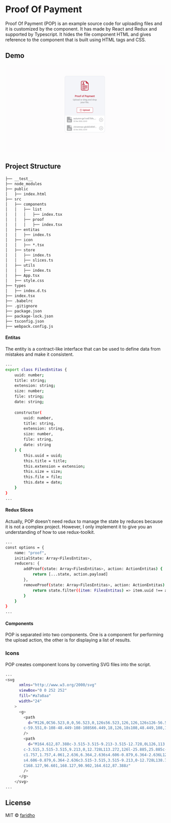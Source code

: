 # Proof Of Payment

Proof Of Payment (POP) is an example source code for uploading files and it is customized by the component. It has made by React and Redux and supported by Typescript. It hides the file component HTML and gives reference to the component that is built using HTML tags and CSS.

## Demo

![alt_text](ss/proof-of-payment.png)

## Project Structure

```
├── __test__
├── node_modules
├── public
│   ├── index.html
├── src
│   ├── components
│   │   ├── list
│   │   │   ├── index.tsx
│   │   ├── proof
│   │   │   ├── index.tsx
│   ├── entitas
│   │   ├── index.ts
│   ├── icon
│   │   ├── *.tsx
│   ├── store
│   │   ├── index.ts
│   │   ├── slices.ts
│   ├── utils
│   │   ├── index.ts
│   ├── App.tsx
│   ├── style.css
├── types
│   ├── index.d.ts
├── index.tsx
├── .babelrc
├── .gitignore
├── package.json
├── package-lock.json
├── tsconfig.json
├── webpack.config.js
```

#### Entitas

The entity is a contract-like interface that can be used to define data from mistakes and make it consistent.

```bash
...
export class FilesEntitas {
    uuid: number;
    title: string;
    extension: string;
    size: number;
    file: string;
    date: string;

    constructor(
        uuid: number,
        title: string,
        extension: string,
        size: number,
        file: string,
        date: string
    ) {
        this.uuid = uuid;
        this.title = title;
        this.extension = extension;
        this.size = size;
        this.file = file;
        this.date = date;
    }
}
...
```

#### Redux Slices

Actually, POP doesn't need redux to manage the state by reduces because it is not a complex project. However, I only implement it to give you an understanding of how to use redux-toolkit.

```bash
...
const options = {
    name: "proof",
    initialState: Array<FilesEntitas>,
    reducers: {
        addProof(state: Array<FilesEntitas>, action: ActionEntitas) {
            return [...state, action.payload]
        },
        removeProof(state: Array<FilesEntitas>, action: ActionEntitas) {
            return state.filter((item: FilesEntitas) => item.uuid !== action.payload.uuid)
        }
    }
}
...
```

#### Components

POP is separated into two components. One is a component for performing the upload action, the other is for displaying a list of results.

### Icons

POP creates component Icons by converting SVG files into the script.

```bash
...
<svg
      xmlns="http://www.w3.org/2000/svg"
      viewBox="0 0 252 252"
      fill="#a7a8aa"
      width="24"
    >
      <g>
        <path
          d="M126,0C56.523,0,0,56.523,0,126s56.523,126,126,126s126-56.523,126-126S195.477,0,126,0z M126,234
		c-59.551,0-108-48.449-108-108S66.449,18,126,18s108,48.449,108,108S185.551,234,126,234z"
        />
        <path
          d="M164.612,87.388c-3.515-3.515-9.213-3.515-12.728,0L126,113.272l-25.885-25.885c-3.515-3.515-9.213-3.515-12.728,0
		c-3.515,3.515-3.515,9.213,0,12.728L113.272,126l-25.885,25.885c-3.515,3.515-3.515,9.213,0,12.728
		c1.757,1.757,4.061,2.636,6.364,2.636s4.606-0.879,6.364-2.636L126,138.728l25.885,25.885c1.757,1.757,4.061,2.636,6.364,2.636
		s4.606-0.879,6.364-2.636c3.515-3.515,3.515-9.213,0-12.728L138.728,126l25.885-25.885
		C168.127,96.601,168.127,90.902,164.612,87.388z"
        />
      </g>
    </svg>
...
```

## License

MIT © [faridho](https://github.com/faridho)
